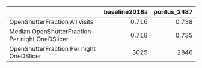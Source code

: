 |                                                 |   baseline2018a |   pontus_2487 |
|:------------------------------------------------|----------------:|--------------:|
| OpenShutterFraction All visits                  |           0.716 |         0.738 |
| Median OpenShutterFraction Per night OneDSlicer |           0.718 |         0.735 |
| OpenShutterFraction Per night OneDSlicer        |        3025     |      2846     |
